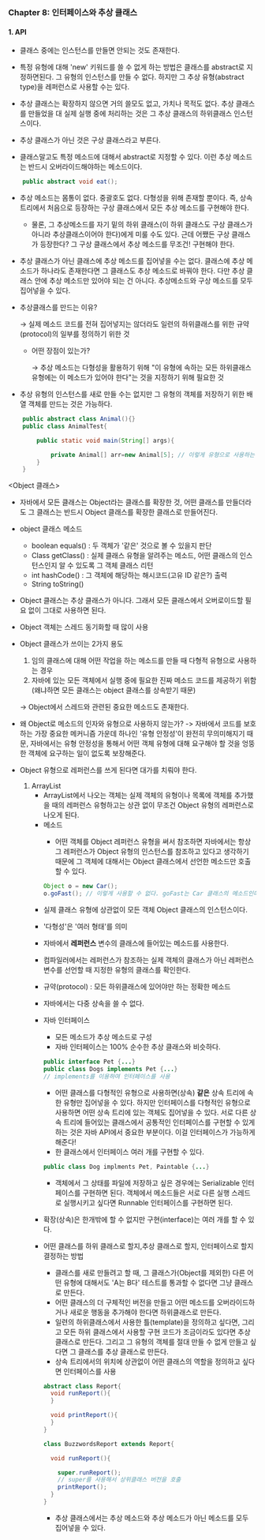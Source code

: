 
### Chapter 8: 인터페이스와 추상 클래스
#### 1. API
- 클래스 중에는 인스턴스를 만들면 안되는 것도 존재한다.
- 특정 유형에 대해 'new' 키워드를 쓸 수 없게 하는 방법은 클래스를 abstract로 지정하면된다. 그 유형의 인스턴스를 만들 수 없다. 하지만 그 추상 유형(abstract type)을 레퍼런스로 사용할 수는 있다.
- 추상 클래스는 확장하지 않으면 거의 쓸모도 없고, 가치나 목적도 없다. 추상 클래스를 만들었을 대 실제 실행 중에 처리하는 것은 그 추상 클래스의 하위클래스 인스턴스이다.

- 추상 클래스가 아닌 것은 구상 클래스라고 부른다.

- 클래스말고도 특정 메소드에 대해서 abstract로 지정할 수 있다. 이런 추상 메소드는 반드시 오버라이드해야하는 메소드이다.

```JAVA
    public abstract void eat();
```

- 추상 메소드는 몸통이 없다. 중괄호도 없다.  다형성을 위해 존재할 뿐이다. 즉, 상속 트리에서 처음으로 등장하는 구상 클래스에서 모든 추상 메소드를 구현해야 한다.
    - 물론, 그 추상메소드를 자기 밑의 하위 클래스(이 하위 클래스도 구상 클래스가 아니라 추상클래스이어야 한다)에게 미룰 수도 있다. 근데 어쨌든 구상 클래스가 등장한다? 그 구상 클래스에서 추상 메소드를 무조건! 구현해야 한다.
- 추상 클래스가 아닌 클래스에 추상 메소드를 집어넣을 수는 없다. 클래스에 추상 메소드가 하나라도 존재한다면 그 클래스도 추상 메소드로 바꿔야 한다. 다만 추상 클래스 안에 추상 메소드만 있어야 되는 건 아니다. 추상메소드와 구상 메소드를 모두 집어넣을 수 있다.

- 추상클래스를 만드는 이유?

    → 실제 메소드 코드를 전혀 집어넣지는 않더라도 일련의 하위클래스를 위한 규약(protocol)의 일부를 정의하기 위한 것

    - 어떤 장점이 있는가?

        → 추상 메소드는 다형성을 활용하기 위해 "이 유형에 속하는 모든 하위클래스 유형에는 이 메소드가 있어야 한다"는 것을 지정하기 위해 필요한 것

- 추상 유형의 인스턴스를 새로 만들 수는 없지만 그 유형의 객체를 저장하기 위한 배열 객체를 만드는 것은 가능하다.

```JAVA
    public abstract class Animal(){}
    public class AnimalTest{

    	public static void main(String[] args){

    		private Animal[] arr=new Animal[5]; // 이렇게 유형으로 사용하는 것은 가능
    	}
    }
```

<Object 클래스>

- 자바에서 모든 클래스는 Object라는 클래스를 확장한 것, 어떤 클래스를 만들더라도 그 클래스는 반드시 Object 클래스를 확장한 클래스로 만들어진다.

- object 클래스 메소드
    - boolean equals() : 두 객체가 '같은' 것으로 볼 수 있을지 판단
    - Class getClass() : 실제 클래스 유형을 알려주는 메소드, 어떤 클래스의 인스턴스인지 알 수 있도록 그 객체 클래스 리턴
    - int hashCode() : 그 객체에 해당하는 해시코드(고유 ID 같은?) 출력
    - String toString()

- Object 클래스는 추상 클래스가 아니다. 그래서 모든 클래스에서 오버로이드할 필요 없이 그대로 사용하면 된다.
- Object 객체는 스레드 동기화할 때 많이 사용
- Object 클래스가 쓰이는 2가지 용도
    1. 임의 클래스에 대해 어떤 작업을 하는 메소드를 만들 때 다형적 유형으로 사용하는 경우
    2. 자바에 있는 모든 객체에서 실행 중에 필요한 진짜 메소드 코드를 제공하기 위함(왜냐하면 모든 클래스는 object 클래스를 상속받기 때문)

    → Object에서 스레드와 관련된 중요한 메소드도 존재한다.

* 왜 Object로 메소드의 인자와 유형으로 사용하지 않는가?
-> 자바에서 코드를 보호하는 가장 중요한 메커니즘 가운데 하나인 '유형 안정성'이 완전히 무의미해지기 때문, 자바에서는 유형 안정성을 통해서 어떤 객체 유형에 대해 요구해야 할 것을 엉뚱한 객체에 요구하는 일이 없도록 보장해준다.

* Object 유형으로 레퍼런스를 쓰게 된다면 대가를 치뤄야 한다.
  1. ArrayList
      * ArrayList<Object>에서 나오는 객체는 실제 객체의 유형이나 목록에 객체를 추가했을 때의 레퍼런스 유형하고는 상관 없이 무조건 Object 유형의 레퍼런스로 나오게 된다.
  2. 메소드
    * 어떤 객체를 Object 레퍼런스 유형을 써서 참조하면 자바에서는 항상 그 레퍼런스가 Object 유형의 인스턴스를 참조하고 있다고 생각하기 때문에 그 객체에 대해서는 Object 클래스에서 선언한 메소드만 호출할 수 있다.
    ```JAVA
    Object o = new Car();
    o.goFast(); // 이렇게 사용할 수 없다. goFast는 Car 클래스의 메소드인데 o는 Object
    ```

* 실제 클래스 유형에 상관없이 모든 객체 Object 클래스의 인스턴스이다.

* '다형성'은 '여러 형태'를 의미

* 자바에서 **레퍼런스** 변수의 클래스에 들어있는 메소드를 사용한다.
* 컴파일러에서는 레퍼런스가 참조하는 실제 객체의 클래스가 아닌 레퍼런스 변수를 선언할 때 지정한 유형의 클래스를 확인한다.

* 규약(protocol) : 모든 하위클래스에 있어야만 하는 정확한 메소드

* 자바에서는 다중 상속을 쓸 수 없다.

* 자바 인터페이스
  * 모든 메소드가 추상 메소드로 구성
  * 자바 인터페이스는 100% 순수한 추상 클래스와 비슷하다.
  ```JAVA
  public interface Pet {...}
  public class Dogs implements Pet {...}
  // implements를 이용하여 인터페이스를 사용
  ```

  * 어떤 클래스를 다형적인 유형으로 사용하면(상속) **같은** 상속 트리에 속한 유형만 집어넣을 수 있다. 하지만 인터페이스를 다형적인 유형으로 사용하면 어떤 상속 트리에 있는 객체도 집어넣을 수 있다. 서로 다른 상속 트리에 들어있는 클래스에서 공통적인 인터페이스를 구현할 수 있게 하는 것은 자바 API에서 중요한 부분이다. 이걸 인터페이스가 가능하게 해준다!
  * 한 클래스에서 인터페이스 여러 개를 구현할 수 있다.
  ```JAVA
  public class Dog implments Pet, Paintable {...}
  ```

  * 객체에서 그 상태를 파일에 저장하고 싶은 경우에는 Serializable 인터페이스를 구현하면 된다. 객체에서 메소드들은 서로 다른 실행 스레드로 실행시키고 싶다면 Runnable 인터페이스를 구현하면 된다.

* 확장(상속)은 한개밖에 할 수 없지만 구현(interface)는 여러 개를 할 수 있다.

* 어떤 클래스를 하위 클래스로 할지,추상 클래스로 할지, 인터페이스로 할지 결정하는 방법
  * 클래스를 새로 만들려고 할 때, 그 클래스가(Object를 제외한) 다른 어떤 유형에 대해서도 'A는 B다' 테스트를 통과할 수 없다면 그냥 클래스로 만든다.
  * 어떤 클래스의 더 구체적인 버전을 만들고 어떤 메소드를 오버라이드하거나 새로운 행동을 추가해야 한다면 하위클래스로 만든다.
  * 일련의 하위클래스에서 사용한 틀(template)을 정의하고 싶다면, 그리고 모든 하위 클래스에서 사용할 구현 코드가 조금이라도 있다면 추상 클래스로 만든다. 그리고 그 유형의 객체를 절대 만들 수 없게 만들고 싶다면 그 클래스를 추상 클래스로 만든다.
  * 상속 트리에서의 위치에 상관없이 어떤 클래스의 역할을 정의하고 싶다면 인터페이스를 사용

```JAVA
abstract class Report{
  void runReport(){  
  }

  void printReport(){
  }
}

class BuzzwordsReport extends Report{

  void runReport(){

    super.runReport();
    // super를 사용해서 상위클래스 버전을 호출
    printReport();
  }
}
```

* 추상 클래스에서는 추상 메소드와 추상 메소드가 아닌 메소드를 모두 집어넣을 수 있다.
